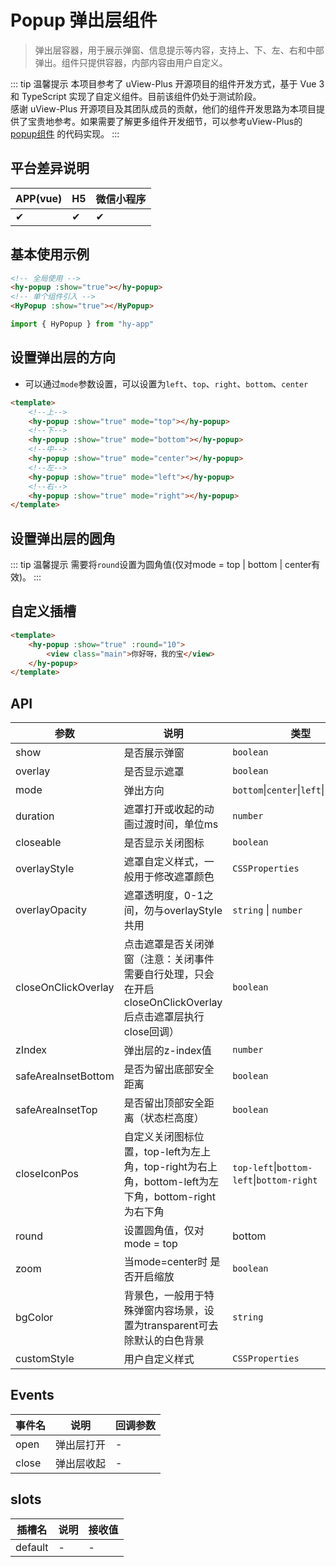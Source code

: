 # Popup 弹出层组件
> 弹出层容器，用于展示弹窗、信息提示等内容，支持上、下、左、右和中部弹出。组件只提供容器，内部内容由用户自定义。

::: tip 温馨提示
本项目参考了 uView-Plus 开源项目的组件开发方式，基于 Vue 3 和 TypeScript 实现了自定义组件。目前该组件仍处于测试阶段。<br>
感谢 uView-Plus 开源项目及其团队成员的贡献，他们的组件开发思路为本项目提供了宝贵地参考。如果需要了解更多组件开发细节，可以参考uView-Plus的 [popup组件](https://uiadmin.net/uview-plus/components/popup.html) 的代码实现。
:::

## 平台差异说明

| APP(vue) | H5 | 微信小程序 |
|-----|----|-------|
| ✔   | ✔  | ✔     |

## 基本使用示例

```html
<!-- 全局使用 -->
<hy-popup :show="true"></hy-popup>
<!-- 单个组件引入 -->
<HyPopup :show="true"></HyPopup>
```
```ts
import { HyPopup } from "hy-app"
```

## 设置弹出层的方向
- 可以通过`mode`参数设置，可以设置为`left`、`top`、`right`、`bottom`、`center`
```html
<template>
    <!--上-->
    <hy-popup :show="true" mode="top"></hy-popup>
    <!--下-->
    <hy-popup :show="true" mode="bottom"></hy-popup>
    <!--中-->
    <hy-popup :show="true" mode="center"></hy-popup>
    <!--左-->
    <hy-popup :show="true" mode="left"></hy-popup>
    <!--右-->
    <hy-popup :show="true" mode="right"></hy-popup>
</template>
```

## 设置弹出层的圆角
::: tip 温馨提示
需要将`round`设置为圆角值(仅对mode = top | bottom | center有效)。
:::

## 自定义插槽

```html
<template>
    <hy-popup :show="true" :round="10">
        <view class="main">你好呀，我的宝</view>
    </hy-popup>
</template>
```

## API

| 参数                  | 说明                                                                    | 类型                                         | 默认值       |
|---------------------|-----------------------------------------------------------------------|--------------------------------------------|-----------|
| show                | 是否展示弹窗                                                                | `boolean`                                  | false     |
| overlay             | 是否显示遮罩                                                                | `boolean`                                  | true      |
| mode                | 弹出方向                                                                  | `bottom`\|`center`\|`left`\|`right`\|`top` | bottom    |
| duration            | 遮罩打开或收起的动画过渡时间，单位ms                                                   | `number`                                   | 300       |
| closeable           | 是否显示关闭图标                                                              | `boolean`                                  | false     |
| overlayStyle        | 遮罩自定义样式，一般用于修改遮罩颜色                                                    | `CSSProperties`                            | -         |
| overlayOpacity      | 遮罩透明度，0-1之间，勿与overlayStyle共用                                          | `string` \| `number`                       | 0.5       |
| closeOnClickOverlay | 点击遮罩是否关闭弹窗（注意：关闭事件需要自行处理，只会在开启closeOnClickOverlay后点击遮罩层执行close回调）     | `boolean`                                  | true      |
| zIndex              | 弹出层的z-index值                                                          | `number`                                   | 10075     |
| safeAreaInsetBottom | 是否为留出底部安全距离                                                           | `boolean`                                  | true      |
| safeAreaInsetTop    | 是否留出顶部安全距离（状态栏高度）                                                     | `boolean`                                  | false     |
| closeIconPos        | 自定义关闭图标位置，top-left为左上角，top-right为右上角，bottom-left为左下角，bottom-right为右下角 | `top-left`\|`bottom-left`\|`bottom-right`  | top-right |
| round               | 设置圆角值，仅对mode = top                                                    | bottom                                     | cener有效   | `string`                                   | 0         |
| zoom                | 当mode=center时 是否开启缩放                                                  | `boolean`                                  | true      |
| bgColor             | 背景色，一般用于特殊弹窗内容场景，设置为transparent可去除默认的白色背景                             | `string`                                   | -         |
| customStyle         | 用户自定义样式	                                                              | `CSSProperties`                            | -         |

## Events

| 事件名   | 说明    | 回调参数 |
|-------|-------|------|
| open  | 弹出层打开 | -    |
| close | 弹出层收起 | -    |

## slots

| 插槽名     | 说明 | 接收值 |
|---------|----|-----|
| default | -  | -   |

<demo-model url="pages/components/popup/popup"></demo-model>